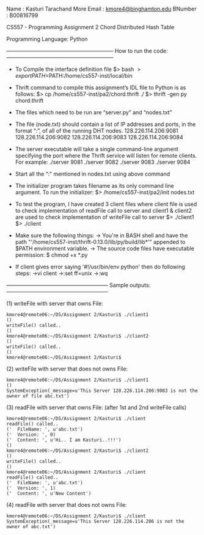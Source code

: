 Name	: Kasturi Tarachand More
Email	: kmore4@binghamton.edu
BNumber	: B00816799

CS557 - Programming Assignment 2
Chord Distributed Hash Table

Programming Language: Python

————————————————————
How to run the code:
————————————————————

* To Compile the interface definition file
	$> bash
	$> export PATH=$PATH:/home/cs557-inst/local/bin

* Thrift command to compile this assignment’s IDL file to Python is as follows:
	$> cp /home/cs557-inst/pa2/chord.thrift ./
	$> thrift -gen py chord.thrift
	
* The files which need to be run are “server.py” and “nodes.txt”

* The file (node.txt) should contain a list of IP addresses and ports, in the format “<ip-address>:<port>”, of all of the running DHT nodes.
	128.226.114.206:9081
	128.226.114.206:9082
	128.226.114.206:9083
	128.226.114.206:9084

* The server executable will take a single command-line argument specifying the port where the Thrift service will listen for remote clients. For example:
	./server 9081
	./server 9082
	./server 9083
	./server 9084

* Start all the “<ip-address>:<port>” mentioned in nodes.txt using above command

* The initializer program takes filename as its only command line argument. To run the initializer:
	$> /home/cs557-inst/pa2/init nodes.txt

* To test the program, I have created 3 client files where client file is used to check implementation of readFile call to server and client1 & client2 are used to check implementation of writeFile call to server
	$> ./client1
	$> ./client

* Make sure the following things:
	-> You're in BASH shell and have the path "'/home/cs557-inst/thrift-0.13.0/lib/py/build/lib*'" appended to $PATH environment variable.
	-> The source code files have executable permission:
		$ chmod +x *.py

* If client gives error saying '#!/usr/bin/env python' then do following steps:
	->vi client
	->:set ff=unix
	->:wq

———————————————————
Sample outputs:
———————————————————

(1) writeFile with server that owns File:

	kmore4@remote06:~/DS/Assignment 2/Kasturi$ ./client1
	()
	writeFile() called..
	()
	kmore4@remote06:~/DS/Assignment 2/Kasturi$ ./client2
	()
	writeFile() called..
	()
	kmore4@remote06:~/DS/Assignment 2/Kasturi$


(2) writeFile with server that does not owns File:

	kmore4@remote06:~/DS/Assignment 2/Kasturi$ ./client1
	()
	SystemException(_message=u'This Server 128.226.114.206:9083 is not the owner of file abc.txt')


(3) readFile with server that owns File: (after 1st and 2nd writeFile calls)

	kmore4@remote06:~/DS/Assignment 2/Kasturi$ ./client
	readFile() called..
	('  FileName: ', u'abc.txt')
	('  Version: ', 0)
	('  Content: ', u'Hi.. I am Kasturi..!!!')
	()
	kmore4@remote06:~/DS/Assignment 2/Kasturi$ ./client2
	()
	writeFile() called..
	()
	kmore4@remote06:~/DS/Assignment 2/Kasturi$ ./client
	readFile() called..
	('  FileName: ', u'abc.txt')
	('  Version: ', 1)
	('  Content: ', u'New Content')


(4) readFile with server that does not owns File:

	kmore4@remote06:~/DS/Assignment 2/Kasturi$ ./client
	SystemException(_message=u'This Server 128.226.114.206 is not the owner of abc.txt')
